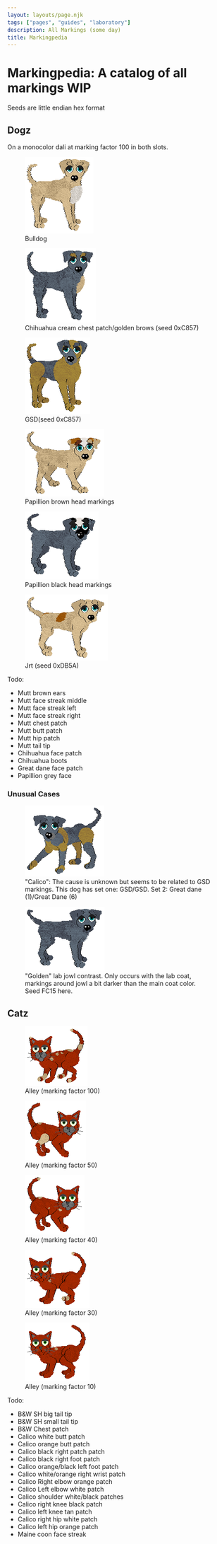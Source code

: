 ```yaml
---
layout: layouts/page.njk
tags: ["pages", "guides", "laboratory"]
description: All Markings (some day)
title: Markingpedia
---
```


# Markingpedia: A catalog of all markings WIP

Seeds are little endian hex format

## Dogz

On a monocolor dali at marking factor 100 in both slots.

<div class="breed-pics">

<div>
  <figure>
      <img src="/public/images/dali-bulldog.png">
      <figcaption>Bulldog</figcaption>
    </figure>
</div>

<div>
    <figure>
      <img src="/public/images/dali-chi-patch-cream.png">
      <figcaption>Chihuahua cream chest patch/golden brows (seed 0xC857)</figcaption>
    </figure>
</div>

<div>
    <figure>
      <img src="/public/images/dali-gsd2.png">
      <figcaption>GSD(seed 0xC857)</figcaption>
    </figure>
</div>



<div>
    <figure>
      <img src="/public/images/pappy-dali.png">
      <figcaption>Papillion brown head markings</figcaption>
    </figure>
</div>


  <div>
    <figure>
      <img src="/public/images/dali-pappy-dark.png">
      <figcaption>Papillion black head markings</figcaption>
    </figure>
</div>
  <div>
    <figure>
      <img src="/public/images/jrt-dali.png">
      <figcaption>Jrt (seed 0xDB5A)</figcaption>
    </figure>
  </div>
</div>


Todo:

- Mutt brown ears
- Mutt face streak middle
- Mutt face streak left
- Mutt face streak right
- Mutt chest patch
- Mutt butt patch
- Mutt hip patch
- Mutt tail tip
- Chihuahua face patch
- Chihuahua boots
- Great dane face patch
- Papillion grey face

### Unusual Cases

<div class="breed-pics">

<div>
  <figure>
      <img src="/public/images/petz265.png">
      <figcaption>"Calico": The cause is unknown but seems to be related to GSD markings. This dog has set one: GSD/GSD. Set 2: Great dane (1)/Great Dane (6)</figcaption>
    </figure>
</div>
  <div>
  <figure>
      <img src="/public/images/lab-jowl-markings.png">
      <figcaption>"Golden" lab jowl contrast. Only occurs with the lab coat, markings around jowl a bit darker than the main coat color. Seed FC15 here.</figcaption>
    </figure>
</div>
</div>

## Catz

<div class="breed-pics">

<div>
  <figure>
      <img src="/public/images/alley-2-slotb.png">
      <figcaption>Alley (marking factor 100)</figcaption>
    </figure>
</div>
<div>
  <figure>
      <img src="/public/images/alley50.png">
      <figcaption>Alley (marking factor 50)</figcaption>
    </figure>
</div>
<div>
  <figure>
      <img src="/public/images/alley40.png">
      <figcaption>Alley (marking factor 40)</figcaption>
    </figure>
</div>
<div>
  <figure>
      <img src="/public/images/alley-30.png">
      <figcaption>Alley (marking factor 30)</figcaption>
    </figure>
</div>
<div>
  <figure>
      <img src="/public/images/alley10.png">
      <figcaption>Alley (marking factor 10)</figcaption>
    </figure>
</div>
</div>

Todo:
- B&W SH big tail tip
- B&W SH small tail tip
- B&W Chest patch
- Calico white butt patch
- Calico orange butt patch
- Calico black right patch patch
- Calico black right foot patch
- Calico orange/black left foot patch
- Calico white/orange right wrist patch
- Calico Right elbow orange patch
- Calico Left elbow white patch
- Calico shoulder white/black patches
- Calico right knee black patch
- Calico left knee tan patch
- Calico right hip white patch
- Calico left hip orange patch
- Maine coon face streak
